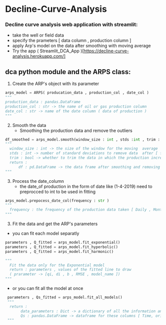 # Decline-Curve-Analysis
### Decline curve analysis web application with streamlit:
- take the well or field data 
- specify the prameters [ data column , production column ]
- apply Arp's model on the data after smoothing with moving average 
-  Try the app ( Streamlit_DCA_App )[https://decline-curve-analysis.herokuapp.com/]
## dca python module and the ARPS class:
1. Create the ARP's object with its parameter

```python
arps_model = ARPS( producation_data , production_col , date_col )
"""
production_data : pandas.DataFrame  
production_col : str -> the name of oil or gas production column
date_col : str -> name of the date column ( data of production )
"""
```
2. Smooth the data
   - Smoothing the production data and remove the outliers
  ```python
  df_smoothed = arps_model.smooth(window_size : int , stds :int , trim : bool )
  """
    window_size : int -> the size of the window for the moving  average
    stds : int -> number of standard deviations to remove data  after [ for the outliers ]
    trim : bool -> whether to trim the data in which the production increase or not
    return :
        df : pd.DataFrame -> the data frame after smoothing and removing the outiler to show the data
  """
  ``` 
  3. Process the date_column 
      - the date_of production in the form of date like (1-4-2019) need to preprocced to int to be used in fitting 
  ```python
  arps_model.prepocess_date_col(frequency : str )
  """
    frequency : the frequency of the production data taken [ Daily , Monthly , Yearly ]
  """
  ```
  3. Fit the data and get the ARP's parameters
   -    you can fit each model separatly
  ```python 
  parameters , Q_fitted = arps_model.fit_exponential()
  parameters , Q_fitted = arps_model.fit_hyperbolic()
  parameters , Q_fitted = arps_model.fit_harmonic()

  """
    Fit the data only for the Exponential model
    return : parameters , values of the fitted line to draw
    ( prarameter -> [qi, di , b , RMSE , model_name ])
  """
  ```
  - or you can fit all the model at once
  ```python
   parameters , Qs_fitted = arps_model.fit_all_models()
   """
    return :
         data_parameters : Dict -> a dictionary of all the information and parameters of each model [ qi, di , b , rmse ]
         Qs : pandas.DataFrame -> dataframe for these columns [ Time, originalSmoothed_Q , Exponential_fitted_Q , Hyperbolic_fiited_Q , Harmonic_fitted_Q ] to draw and see the rasults.
   """
  ```

